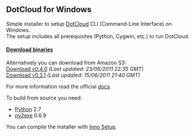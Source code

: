 ## DotCloud for Windows

Simple installer to setup [DotCloud](http://www.dotcloud.com) CLI (Command-Line Interface) on Windows.  
The setup includes all prerequisites (Python, Cygwin, etc.) to run DotCloud.

#### [Download binaries](https://github.com/speier/DotCloudWin/downloads)

Alternatively you can download from Amazon S3:  
[Download v0.4.0](http://s3.kalmanspeier.com/dotcloud/dotcloud-0.4.0.exe) *(Last updated: 23/06/2011 22:35 GMT)*  
[Download v0.3.1](http://s3.kalmanspeier.com/dotcloud/dotcloud-0.3.1.exe) *(Last updated: 15/06/2011 21:40 GMT)*

For more information read the official [docs](https://docs.dotcloud.com/#installation.html).

To build from source you need:

* [Python](http://www.python.org) 2.7
* [py2exe](http://www.py2exe.org) 0.6.9

You can compile the installer with [Inno Setup](http://www.jrsoftware.org/isinfo.php).